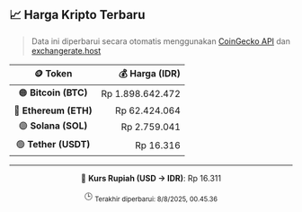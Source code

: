 

<!-- HARGA_KRIPTO -->
## 📈 Harga Kripto Terbaru

> Data ini diperbarui secara otomatis menggunakan [CoinGecko API](https://www.coingecko.com/) dan [exchangerate.host](https://exchangerate.host/)

<div align="center">

| 🪙 Token | 💰 Harga (IDR) |
|:------:|---------------:|
| 🟠 **Bitcoin (BTC)**   | Rp 1.898.642.472 |
| 🔵 **Ethereum (ETH)**  | Rp 62.424.064 |
| 🟣 **Solana (SOL)**    | Rp 2.759.041 |
| 🟢 **Tether (USDT)**   | Rp 16.316 |

---

💱 **Kurs Rupiah (USD → IDR)**: Rp 16.311

🕒 <sub>Terakhir diperbarui: 8/8/2025, 00.45.36</sub>

</div>
<!-- /HARGA_KRIPTO -->